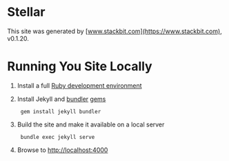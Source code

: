 # Stellar

This site was generated by [www.stackbit.com](https://www.stackbit.com), v0.1.20.


# Running You Site Locally

1. Install a full [Ruby development environment](https://jekyllrb.com/docs/installation/)
2. Install Jekyll and [bundler](https://jekyllrb.com/docs/ruby-101/#bundler) [gems](https://jekyllrb.com/docs/ruby-101/#gems)

        gem install jekyll bundler

3. Build the site and make it available on a local server

        bundle exec jekyll serve

4. Browse to [http://localhost:4000](http://localhost:4000)
